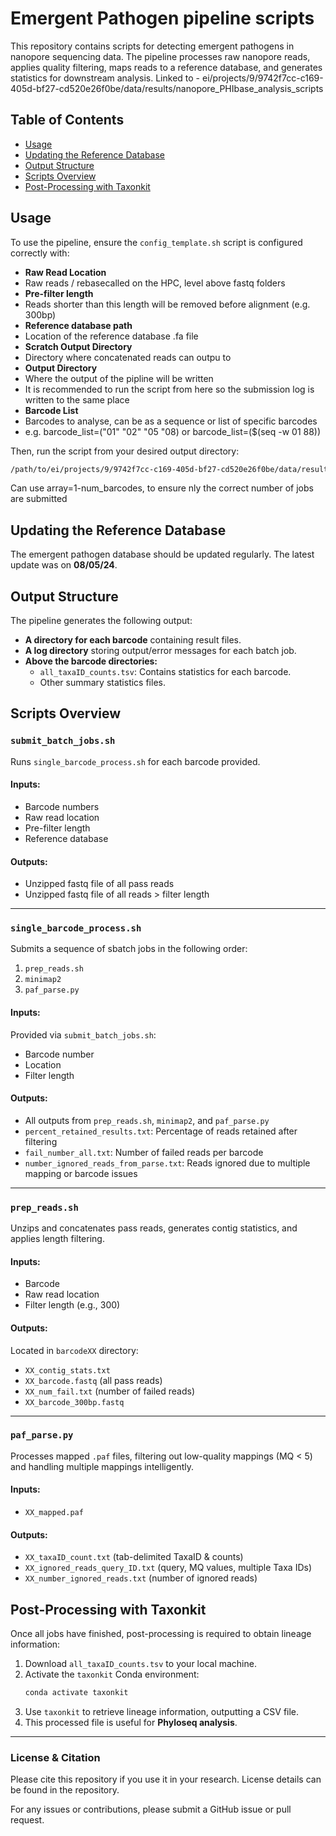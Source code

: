 # Emergent Pathogen pipeline scripts 

This repository contains scripts for detecting emergent pathogens in nanopore sequencing data. The pipeline processes raw nanopore reads, applies quality filtering, maps reads to a reference database, and generates statistics for downstream analysis.
Linked to - ei/projects/9/9742f7cc-c169-405d-bf27-cd520e26f0be/data/results/nanopore_PHIbase_analysis_scripts

## Table of Contents
- [Usage](#usage)
- [Updating the Reference Database](#updating-the-reference-database)
- [Output Structure](#output-structure)
- [Scripts Overview](#scripts-overview)
- [Post-Processing with Taxonkit](#post-processing-with-taxonkit)

## Usage

To use the pipeline, ensure the `config_template.sh` script is configured correctly with:
- **Raw Read Location**
 - Raw reads / rebasecalled on the HPC, level above fastq folders
- **Pre-filter length**
 - Reads shorter than this length will be removed before alignment (e.g. 300bp)
- **Reference database path**
 - Location of the reference database .fa file
- **Scratch Output Directory**
 -  Directory where concatenated reads can outpu to
- **Output Directory**
 - Where the output of the pipline will be written
 - It is recommended to run the script from here so the submission log is written to the same place
- **Barcode List**
 - Barcodes to analyse, can be as a sequence or list of specific barcodes 
 - e.g. barcode_list=("01" "02" "05 "08) or barcode_list=($(seq -w 01 88))


Then, run the script from your desired output directory:
```sh
/path/to/ei/projects/9/9742f7cc-c169-405d-bf27-cd520e26f0be/data/results/nanopore_PHIbase_analysis_scripts/submit_batch_jobs.sh config_template.sh
```
Can use array=1-num_barcodes, to ensure nly the correct number of jobs are submitted

## Updating the Reference Database

The emergent pathogen database should be updated regularly. The latest update was on **08/05/24**.

## Output Structure

The pipeline generates the following output:
- **A directory for each barcode** containing result files.
- **A log directory** storing output/error messages for each batch job.
- **Above the barcode directories:**
  - `all_taxaID_counts.tsv`: Contains statistics for each barcode.
  - Other summary statistics files.
  
## Scripts Overview

### `submit_batch_jobs.sh`
Runs `single_barcode_process.sh` for each barcode provided.

#### **Inputs:**
- Barcode numbers
- Raw read location
- Pre-filter length
- Reference database

#### **Outputs:**
- Unzipped fastq file of all pass reads
- Unzipped fastq file of all reads > filter length

---
### `single_barcode_process.sh`
Submits a sequence of sbatch jobs in the following order:
1. `prep_reads.sh`
2. `minimap2`
3. `paf_parse.py`

#### **Inputs:**
Provided via `submit_batch_jobs.sh`:
- Barcode number
- Location
- Filter length

#### **Outputs:**
- All outputs from `prep_reads.sh`, `minimap2`, and `paf_parse.py`
- `percent_retained_results.txt`: Percentage of reads retained after filtering
- `fail_number_all.txt`: Number of failed reads per barcode
- `number_ignored_reads_from_parse.txt`: Reads ignored due to multiple mapping or barcode issues

---
### `prep_reads.sh`
Unzips and concatenates pass reads, generates contig statistics, and applies length filtering.

#### **Inputs:**
- Barcode
- Raw read location
- Filter length (e.g., 300)

#### **Outputs:**
Located in `barcodeXX` directory:
- `XX_contig_stats.txt`
- `XX_barcode.fastq` (all pass reads)
- `XX_num_fail.txt` (number of failed reads)
- `XX_barcode_300bp.fastq`

---
### `paf_parse.py`
Processes mapped `.paf` files, filtering out low-quality mappings (MQ < 5) and handling multiple mappings intelligently.

#### **Inputs:**
- `XX_mapped.paf`

#### **Outputs:**
- `XX_taxaID_count.txt` (tab-delimited TaxaID & counts)
- `XX_ignored_reads_query_ID.txt` (query, MQ values, multiple Taxa IDs)
- `XX_number_ignored_reads.txt` (number of ignored reads)

## Post-Processing with Taxonkit

Once all jobs have finished, post-processing is required to obtain lineage information:

1. Download `all_taxaID_counts.tsv` to your local machine.
2. Activate the `taxonkit` Conda environment:
   ```sh
   conda activate taxonkit
   ```
3. Use `taxonkit` to retrieve lineage information, outputting a CSV file.
4. This processed file is useful for **Phyloseq analysis**.

---
### **License & Citation**
Please cite this repository if you use it in your research. License details can be found in the repository.

For any issues or contributions, please submit a GitHub issue or pull request.


